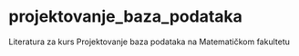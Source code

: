 # projektovanje_baza_podataka
Literatura za kurs Projektovanje baza podataka na Matematičkom fakultetu
